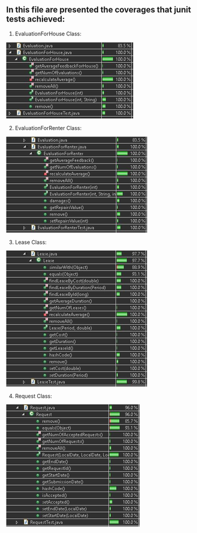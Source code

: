 In this file are presented the coverages that junit tests achieved:
------

1. EvaluationForHouse Class:

![](EvaluationForHouse_Coverages.JPG)


2. EvaluationForRenter Class:

![](EvaluationForRenter_Coverages.JPG)


3. Lease Class:      

![](Lease_Coverages.JPG)


4. Request Class:      

![](Request_Coverages.JPG)